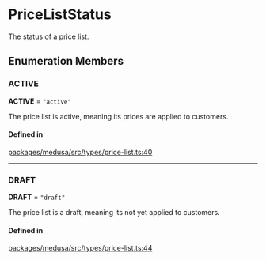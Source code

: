 # PriceListStatus

The status of a price list.

## Enumeration Members

### ACTIVE

 **ACTIVE** = ``"active"``

The price list is active, meaning its prices are applied to customers.

#### Defined in

[packages/medusa/src/types/price-list.ts:40](https://github.com/medusajs/medusa/blob/e39010127/packages/medusa/src/types/price-list.ts#L40)

___

### DRAFT

 **DRAFT** = ``"draft"``

The price list is a draft, meaning its not yet applied to customers.

#### Defined in

[packages/medusa/src/types/price-list.ts:44](https://github.com/medusajs/medusa/blob/e39010127/packages/medusa/src/types/price-list.ts#L44)
